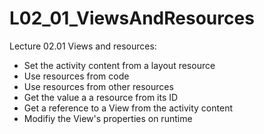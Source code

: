 # L02_01_ViewsAndResources
Lecture 02.01 Views and resources: 
- Set the activity content from a layout resource
- Use resources from code
- Use resources from other resources
- Get the value a a resource from its ID
- Get a reference to a View from the activity content
- Modifiy the View's properties on runtime
